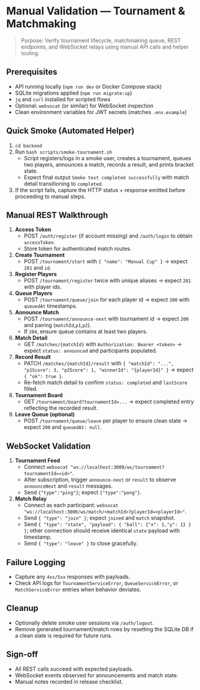 # Manual Validation — Tournament & Matchmaking

> Purpose: Verify tournament lifecycle, matchmaking queue, REST endpoints, and WebSocket relays using manual API calls and helper tooling.

## Prerequisites
- API running locally (`npm run dev` or Docker Compose stack)
- SQLite migrations applied (`npm run migrate:up`)
- `jq` and `curl` installed for scripted flows
- Optional: `websocat` (or similar) for WebSocket inspection
- Clean environment variables for JWT secrets (matches `.env.example`)

## Quick Smoke (Automated Helper)
1. `cd backend`
2. Run `bash scripts/smoke-tournament.sh`
   - Script registers/logs in a smoke user, creates a tournament, queues two players, announces a match, records a result, and prints bracket state.
   - Expect final output `Smoke test completed successfully` with match detail transitioning to `completed`.
3. If the script fails, capture the HTTP status + response emitted before proceeding to manual steps.

## Manual REST Walkthrough
1. **Access Token**
   - POST `/auth/register` (if account missing) and `/auth/login` to obtain `accessToken`.
   - Store token for authenticated match routes.
2. **Create Tournament**
   - POST `/tournament/start` with `{ "name": "Manual Cup" }` → expect `201` and `id`.
3. **Register Players**
   - POST `/tournament/register` twice with unique aliases → expect `201` with player ids.
4. **Queue Players**
   - POST `/tournament/queue/join` for each player id → expect `200` with `queuedAt` timestamps.
5. **Announce Match**
   - POST `/tournament/announce-next` with tournament id → expect `200` and pairing (`matchId`,`p1`,`p2`).
   - If `204`, ensure queue contains at least two players.
6. **Match Detail**
   - GET `/matches/{matchId}` with `Authorization: Bearer <token>` → expect `status: announced` and participants populated.
7. **Record Result**
   - PATCH `/matches/{matchId}/result` with `{ "matchId": "...", "p1Score": 3, "p2Score": 1, "winnerId": "{playerId}" }` → expect `{ "ok": true }`.
   - Re-fetch match detail to confirm `status: completed` and `lastScore` filled.
8. **Tournament Board**
   - GET `/tournament/board?tournamentId=...` → expect completed entry reflecting the recorded result.
9. **Leave Queue (optional)**
   - POST `/tournament/queue/leave` per player to ensure clean state → expect `200` and `queuedAt: null`.

## WebSocket Validation
1. **Tournament Feed**
   - Connect `websocat "ws://localhost:3000/ws/tournament?tournamentId=<id>"`.
   - After subscription, trigger `announce-next` or `result` to observe `announceNext` and `result` messages.
   - Send `{"type":"ping"}`; expect `{"type":"pong"}`.
2. **Match Relay**
   - Connect as each participant: `websocat "ws://localhost:3000/ws/match/<matchId>?playerId=<playerId>"`.
   - Send `{ "type": "join" }`; expect `joined` and `match` snapshot.
   - Send `{ "type": "state", "payload": { "ball": {"x": 1,"y": 1} } }`; other connection should receive identical `state` payload with timestamp.
   - Send `{ "type": "leave" }` to close gracefully.

## Failure Logging
- Capture any `4xx/5xx` responses with payloads.
- Check API logs for `TournamentServiceError`, `QueueServiceError`, or `MatchServiceError` entries when behavior deviates.

## Cleanup
- Optionally delete smoke user sessions via `/auth/logout`.
- Remove generated tournament/match rows by resetting the SQLite DB if a clean slate is required for future runs.

## Sign-off
- All REST calls succeed with expected payloads.
- WebSocket events observed for announcements and match state.
- Manual notes recorded in release checklist.
